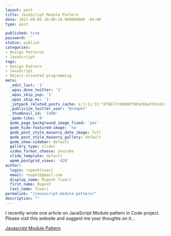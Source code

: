 ```yaml
---
layout: post
title: JavaScript Module Pattern
date: 2011-09-09 10:00:34.000000000 -04:00
type: post

published: true
password: ''
status: publish
categories:
- Design Patterns
- JavaScriipt
tags:
- Design Pattern
- JavaScript
- Object-oriented programming
meta:
  _edit_last: '1'
  _wpas_done_twitter: '1'
  _wpas_skip_yup: '1'
  _wpas_skip_ms: '1'
  _jetpack_related_posts_cache: a:1:{s:32:"8f6677c9d6b0f903e98ad32ec61f8deb";a:2:{s:7:"expires";i:1611328138;s:7:"payload";a:3:{i:0;a:1:{s:2:"id";i:2586;}i:1;a:1:{s:2:"id";i:2595;}i:2;a:1:{s:2:"id";i:487;}}}}
  _publicize_twitter_user: "@roopkt"
  _thumbnail_id: '1480'
  _qode-like: '0'
  qode_page_background_image_fixed: 'yes'
  qode_hide-featured-image: 'no'
  qode_post_style_masonry_date_image: full
  qode_post_style_masonry_gallery: default
  qode_show-sidebar: default
  gallery_type: slider
  video_format_choose: youtube
  slide_template: default
  wpmm_postgrid_views: '428'
author:
  login: rupeshtiwari
  email: roopkt@gmail.com
  display_name: Rupesh Tiwari
  first_name: Rupesh
  last_name: Tiwari
permalink: "/javascript-module-pattern/"
description: ""
---
```

<p>I recently wrote one article on JavaScript Module pattern in Code project. Please visit this website and suggest me your thoughts on it...</p>
<p><a title="Module Pattern in Javascript" href="http://www.codeproject.com/KB/scripting/ModulePattern.aspx" target="_blank" rel="noopener noreferrer">Javascript Module Pattern</a></p>
